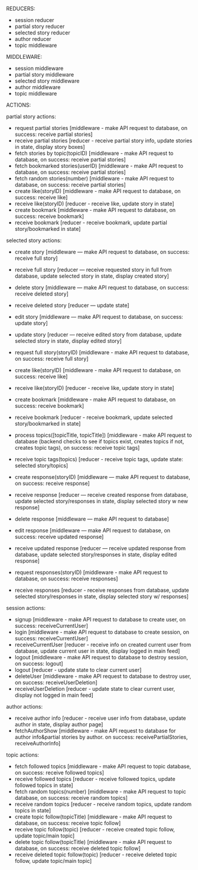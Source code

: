 REDUCERS:
- session reducer
- partial story reducer
- selected story reducer
- author reducer
- topic middleware

MIDDLEWARE:
- session middleware
- partial story middleware
- selected story middleware
- author middleware
- topic middleware

ACTIONS:

partial story actions:
- request partial stories [middleware - make API request to database, on success: receive partial stories]
- receive partial stories [reducer - receive partial story info, update stories in state, display story boxes]
- fetch stories by topic(topicID) [middleware - make API request to database, on success: receive partial stories]
- fetch bookmarked stories(userID) [middleware - make API request to database, on success: receive partial stories]
- fetch random stories(number) [middleware - make API request to database, on success: receive partial stories]
- create like(storyID) [middleware - make API request to database, on success: receive like]
- receive like(storyID) [reducer - receive like, update story in state]
- create bookmark [middleware - make API request to database, on success: receive bookmark]
- receive bookmark [reducer - receive bookmark, update partial story/bookmarked in state]

selected story actions:
- create story [middleware — make API request to database, on success: receive full story]
- receive full story [reducer — receive requested story in full from database, update selected story in state, display created story]
- delete story [middleware — make API request to database, on success: receive deleted story]
- receive deleted story [reducer — update state]
- edit story [middleware — make API request to database, on success: update story]
- update story [reducer — receive edited story from database, update selected story in state, display edited story]
- request full story(storyID) [middleware - make API request to database, on success: receive full story]
- create like(storyID) [middleware - make API request to database, on success: receive like]
- receive like(storyID) [reducer - receive like, update story in state]
- create bookmark [middleware - make API request to database, on success: receive bookmark]
- receive bookmark [reducer - receive bookmark, update selected story/bookmarked in state]

- process topics([topicTitle, topicTitle]) [middleware - make API request to database (backend checks to see if topics exist, creates topics if not, creates topic tags), on success: receive topic tags]
- receive topic tags(topics) [reducer - receive topic tags, update state: selected story/topics]

- create response(storyID) [middleware — make API request to database, on success: receive response]
- receive response [reducer — receive created response from database, update selected story/responses in state, display selected story w new response]
- delete response [middleware — make API request to database]
- edit response [middleware — make API request to database, on success: receive updated response]
- receive updated response [reducer — receive updated response from database, update selected story/responses in state, display edited response]
- request responses(storyID) [middleware - make API request to database, on success: receive responses]
- receive responses [reducer - receive responses from database, update selected story/responses in state, display selected story w/ responses]


session actions:
- signup [middleware - make API request to database to create user, on success: receiveCurrentUser]
- login [middleware - make API request to database to create session, on success: receiveCurrentUser]
- receiveCurrentUser [reducer - receive info on created current user from database, update current user in state, display logged in main feed]
- logout [middleware - make API request to database to destroy session, on success: logout]
- logout [reducer - update state to clear current user]
- deleteUser [middleware - make API request to database to destroy user, on success: receiveUserDeletion]
- receiveUserDeletion [reducer - update state to clear current user, display not logged in main feed]



author actions:
- receive author info [reducer - receive user info from database, update author in state, display author page]
- fetchAuthorShow [middleware - make API request to database for author info&partial stories by author. on success: receivePartialStories, receiveAuthorInfo]


topic actions:
- fetch followed topics [middleware - make API request to topic database, on success: receive followed topics]
- receive followed topics [reducer - receive followed topics, update followed topics in state]
- fetch random topics(number) [middleware - make API request to topic database, on success: receive random topics]
- receive random topics [reducer - receive random topics, update random topics in state]
- create topic follow(topicTitle) [middleware - make API request to database, on success: receive topic follow]
- receive topic follow(topic) [reducer - receive created topic follow, update topic/main topic]
- delete topic follow(topicTitle) [middleware - make API request to database, on success: receive deleted topic follow]
- receive deleted topic follow(topic) [reducer - receive deleted topic follow, update topic/main topic]
